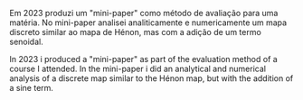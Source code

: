 Em 2023 produzi um "mini-paper" como método de avaliação para uma matéria. No mini-paper analisei analiticamente e numericamente um mapa discreto similar ao mapa de Hénon, mas com a adição de um termo senoidal.

In 2023 i produced a "mini-paper" as part of the evaluation method of a course I attended. In the mini-paper i did an analytical and numerical analysis of a discrete map similar to the Hénon map, but with the addition of a sine term.
